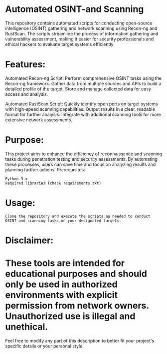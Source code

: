 # Automated OSINT-and Scanning
 This repository contains automated scripts for conducting open-source intelligence (OSINT) gathering and network scanning using Recon-ng and RustScan. The scripts streamline the process of information gathering and vulnerability assessment, making it easier for security professionals and ethical hackers to evaluate target systems efficiently.
# Features:

   Automated Recon-ng Script:
        Perform comprehensive OSINT tasks using the Recon-ng framework.
        Gather data from multiple sources and APIs to build a detailed profile of the target.
        Store and manage collected data for easy access and analysis.

   Automated RustScan Script:
        Quickly identify open ports on target systems with high-speed scanning capabilities.
        Output results in a clear, readable format for further analysis.
        Integrate with additional scanning tools for more extensive network assessments.

# Purpose:

This project aims to enhance the efficiency of reconnaissance and scanning tasks during penetration testing and security assessments. By automating these processes, users can save time and focus on analyzing results and planning further actions.
Prerequisites:

    Python 3.x
    Required libraries (check requirements.txt)

# Usage:

    Clone the repository and execute the scripts as needed to conduct OSINT and scanning tasks on your designated targets.

# Disclaimer:

# These tools are intended for educational purposes and should only be used in authorized environments with explicit permission from network owners. Unauthorized use is illegal and unethical.

Feel free to modify any part of this description to better fit your project's specific details or your personal style!
